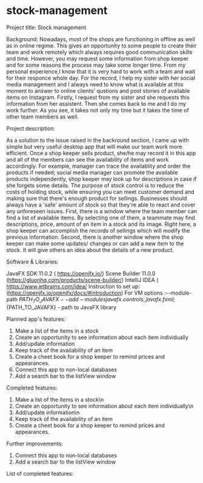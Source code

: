 # stock-management
Project title: 
Stock management

Background: Nowadays, most of the shops are functioning in offline as well as in online regime. This gives an opportunity to some people to create their team and work remotely which always requires good communication skills and time. However, you may request some information from shop keeper and for some reasons the process may take some longer time. From my personal experience,I know that it is very hard to work with a team and wait for their responce whole day. For the record, I help my sister with her social media management and I always need to know what is available at this moment to answer to online clients' qustions and post stories of available items on Instagram. Firstly, I request from my sister and she requests this information from her assistent. Then she comes back to me and I do my work further. As you see, it takes not only my time but it takes the time of other team members as well.  

Project description:

As a solution to the issue raised in the backround section, I came up with simple but very useful desktop app that will make our team work more efficient. Once a shop keeper sells product, she/he may record it in this app and all of the members can see the availability of items and work accordingly. For example, manager can trace the availablity and order the products if needed; social media manager can promote the available products independently, shop keeper may look up for descriptions in case if she forgets some details.
The purpose of stock control is to reduce the costs of holding stock, while ensuring you can meet customer demand and making sure that there's enough product for sellings. Businesses should always have a 'safe' amount of stock so that they're able to react and cover any unforeseen issues.
First, there is a window where the team member can find a list of available items. By selecting one of them, a teammate may find descriptions, price, amount of an item in a stock and its image. Right here, a shop keeper can accomplish the records of sellings which will modify the previous information. 
Second, there is another window where the shop keeper can make some updates/ changes or can add a new item to the stock. It will give others an idea about the details of a new product.

Software & Libraries:

JavaFX SDK 11.0.2 ( https://openjfx.io/)
Scene Builder 11.0.0 (https://gluonhq.com/products/scene-builder/)
IntelliJ IDEA ( https://www.jetbrains.com/idea/
Instruction to set up: (https://openjfx.io/openjfx/docs/#introduction)
For VM options :--module-path ${PATH_TO_JAVAFX} --add-modules javafx.controls,javafx.fxml ;${PATH_TO_JAVAFX} - path to JavaFX library

Planned app's features:

1. Make a list of the items in a stock
2. Create an opportunity to see information about each item individually
3. Add/update information
4. Keep track of the availability of an item
5. Create a cheet book for a shop keeper to remind prices and appearances.
6. Connect this app to non-local databases 
7. Add a search bar to the listView window

Completed features:

1. Make a list of the items in a stock\n
2. Create an opportunity to see information about each item individually\n
3. Add/update information\n
4. Keep track of the availability of an item
5. Create a cheet book for a shop keeper to remind prices and appearances.



Further improvements:

1. Connect this app to non-local databases 
2. Add a search bar to the listView window


List of completed features:


